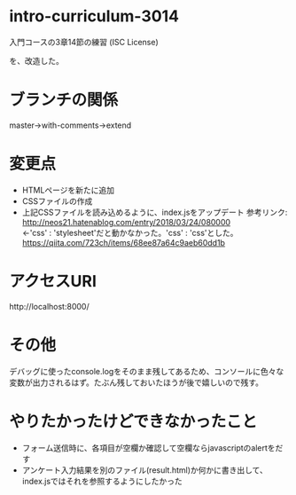 # intro-curriculum-3014
入門コースの3章14節の練習 (ISC License)

を、改造した。

# ブランチの関係
master→with-comments→extend

# 変更点
- HTMLページを新たに追加
- CSSファイルの作成
- 上記CSSファイルを読み込めるように、index.jsをアップデート
参考リンク: 
http://neos21.hatenablog.com/entry/2018/03/24/080000  
←'css' : 'stylesheet'だと動かなかった。'css' : 'css'とした。  
https://qiita.com/723ch/items/68ee87a64c9aeb60dd1b  

# アクセスURI
http://localhost:8000/  

# その他
デバッグに使ったconsole.logをそのまま残してあるため、コンソールに色々な変数が出力されるはず。たぶん残しておいたほうが後で嬉しいので残す。

# やりたかったけどできなかったこと
- フォーム送信時に、各項目が空欄か確認して空欄ならjavascriptのalertをだす
- アンケート入力結果を別のファイル(result.html)か何かに書き出して、index.jsではそれを参照するようにしたかった
